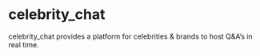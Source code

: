 # celebrity_chat
celebrity_chat provides a platform for celebrities &amp; brands to host Q&amp;A’s in real time.
